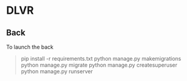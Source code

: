 # DLVR

## Back

To launch the back
> pip install -r requirements.txt
> python manage.py makemigrations
> python manage.py migrate
> python manage.py createsuperuser
> python manage.py runserver

